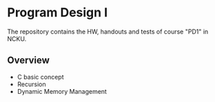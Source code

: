 ﻿# Program Design I
 
 The repository contains the HW, handouts and tests of course "PD1" in NCKU.
 
## Overview
- C basic concept 
- Recursion
- Dynamic Memory Management 
